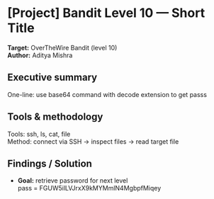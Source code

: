 # [Project] Bandit Level 10 — Short Title
**Target:** OverTheWire Bandit (level 10)  
**Author:** Aditya Mishra

## Executive summary
One-line: use base64 command with decode extension to get passs

## Tools & methodology
Tools: ssh, ls, cat, file  
Method: connect via SSH → inspect files → read target file

## Findings / Solution
- **Goal:** retrieve password for next level  
 pass = FGUW5ilLVJrxX9kMYMmlN4MgbpfMiqey